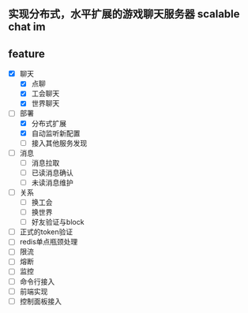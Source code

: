 ## 实现分布式，水平扩展的游戏聊天服务器 scalable chat im

## feature
- [x] 聊天
  - [x] 点聊
  - [x] 工会聊天
  - [x] 世界聊天
- [ ] 部署
  - [x] 分布式扩展
  - [x] 自动监听新配置
  - [ ] 接入其他服务发现
- [ ] 消息
  - [ ] 消息拉取
  - [ ] 已读消息确认
  - [ ] 未读消息维护
- [ ] 关系
  - [ ] 换工会
  - [ ] 换世界
  - [ ] 好友验证与block
- [ ] 正式的token验证
- [ ] redis单点瓶颈处理
- [ ] 限流
- [ ] 熔断
- [ ] 监控
- [ ] 命令行接入
- [ ] 前端实现
- [ ] 控制面板接入
